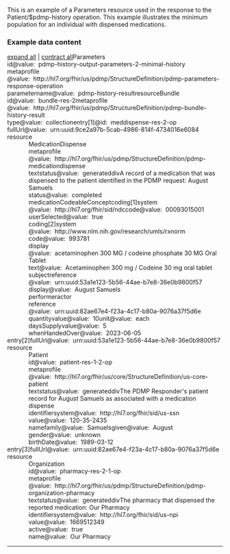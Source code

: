 This is an example of a Parameters resource used in the response to the Patient/$pdmp-history operation. This example illustrates the minimum population for an individual with dispensed medications.

<p></p>

<h3>Example data content</h3>

<div class="fm_ex"><span id="expandNote"><a class="expandLink" href="#" onclick="javascript:{document.querySelectorAll('.fm_ex .detail.collapse').forEach(el => {el.classList.remove('collapse'); el.classList.remove('in'); el.classList.add('in');}); document.querySelectorAll('.fm_ex .summary').forEach(el => {el.classList.remove('collapsed');});}">expand all</a> | <a class="expandLink" href="#" onclick="javascript:{document.querySelectorAll('.fm_ex .detail.in').forEach(el => {el.classList.remove('in'); el.classList.remove('in'); el.classList.add('collapse');}); document.querySelectorAll('.fm_ex .summary').forEach(el => {el.classList.add('collapsed');}); }">contract all</a></span><span class="emph0">Parameters</span><br /><span style="display:inline-block"><span class="emph1">id</span><span style="display:inline-block"><span class="leastEmph fhirValue">@value</span>: &nbsp;<span class="valueEmph">pdmp-history-output-parameters-2-minimal-history</span></span></span><br><span style="display:inline-block"><span class="emph1">meta</span><span style="display:inline-block"><span class="emph2">profile</span></span></span><span style="display:inline-block"><span class="leastEmph fhirValue">@value</span>: &nbsp;<span class="valueEmph">http://hl7.org/fhir/us/pdmp/StructureDefinition/pdmp-parameters-response-operation</span></span><br><span style="display:inline-block"><span class="emph1">parameter</span><span style="display:inline-block"><span class="emph2">name</span></span></span><span style="display:inline-block"><span class="leastEmph fhirValue">@value</span>: &nbsp;<span class="valueEmph">pdmp-history-result</span></span><span style="display:inline-block"><span class="emph2">resource</span><span style="display:inline-block"><span class="emph3">Bundle</span></span></span><span style="display:inline-block"><span class="emph4">id</span><span style="display:inline-block"><span class="leastEmph fhirValue">@value</span>: &nbsp;<span class="valueEmph">bundle-res-2</span></span></span><span style="display:inline-block"><span class="emph4">meta</span><span style="display:inline-block"><span class="emph5">profile</span></span></span><span style="display:inline-block"><span class="leastEmph fhirValue">@value</span>: &nbsp;<span class="valueEmph">http://hl7.org/fhir/us/pdmp/StructureDefinition/pdmp-bundle-history-result</span></span><span style="display:inline-block"><span class="emph4">type</span><span style="display:inline-block"><span class="leastEmph fhirValue">@value</span>: &nbsp;<span class="valueEmph">collection</span></span></span><span class="indent0"><span style="display:inline-block"><span class="emph4">entry[1]</span><span style="display:inline-block"><span class="leastEmph">@id</span>: &nbsp;<span class="valueEmph">meddispense-res-2-op</span></span></span><span style="display:inline-block"><span class="emph5">fullUrl</span><span style="display:inline-block"><span class="leastEmph fhirValue">@value</span>: &nbsp;<span class="valueEmph">urn:uuid:9ce2a97b-5cab-4986-814f-4734016e6084</span></span></span><br><span style="display:inline-block"><span class="emph5">resource</span><span style="margin-left:50px; display:block"><span class="preSummary"></span><span data-toggle="collapse" style="display:inline-block;"  data-target="#_Parameters_parameter_resource_Bundle_entry_resource_MedicationDispense" class="emph0 summary collapsed">MedicationDispense</span><span id="_Parameters_parameter_resource_Bundle_entry_resource_MedicationDispense" class="detail collapse"><br><span style="display:inline-block"><span class="emph1">meta</span><span style="display:inline-block"><span class="emph2">profile</span></span></span><span style="display:inline-block"><span class="leastEmph fhirValue">@value</span>: &nbsp;<span class="valueEmph">http://hl7.org/fhir/us/pdmp/StructureDefinition/pdmp-medicationdispense</span></span><br><span style="display:inline-block"><span class="emph1">text</span><span style="display:inline-block"><span class="emph2">status</span></span></span><span style="display:inline-block"><span class="leastEmph fhirValue">@value</span>: &nbsp;<span class="valueEmph">generated</span></span><span class="fhirText"><span class="preText"></span><span data-toggle="collapse" style="display:inline-block;"  data-target="#_Parameters_parameter_resource_Bundle_entry_resource_MedicationDispense_text_div" class="emph2 fhirDiv summary collapsed">div</span><span id="_Parameters_parameter_resource_Bundle_entry_resource_MedicationDispense_text_div" class="detail collapse"><span class="longContentEdit"></span><span class="longHiddenContent">A record of a medication that was dispensed to the patient identified in the PDMP request: August Samuels</span></span></span><br><span style="display:inline-block"><span class="emph1">status</span><span style="display:inline-block"><span class="leastEmph fhirValue">@value</span>: &nbsp;<span class="valueEmph">completed</span></span></span><br><span style="display:inline-block"><span class="emph1">medicationCodeableConcept</span></span><span class="indent1"><span style="display:inline-block"><span class="emph2">coding[1]</span><span style="display:inline-block"><span class="emph3">system</span></span></span><span style="display:inline-block"><span class="leastEmph fhirValue">@value</span>: &nbsp;<span class="valueEmph">http://hl7.org/fhir/sid/ndc</span></span><span style="display:inline-block"><span class="emph3">code</span><span style="display:inline-block"><span class="leastEmph fhirValue">@value</span>: &nbsp;<span class="valueEmph">00093015001</span></span></span><span style="display:inline-block"><span class="emph3">userSelected</span><span style="display:inline-block"><span class="leastEmph fhirValue">@value</span>: &nbsp;<span class="valueEmph">true</span></span></span><br><span style="display:inline-block"><span class="emph2">coding[2]</span><span style="display:inline-block"><span class="emph3">system</span></span></span><span style="display:inline-block"><span class="leastEmph fhirValue">@value</span>: &nbsp;<span class="valueEmph">http://www.nlm.nih.gov/research/umls/rxnorm</span></span><span style="display:inline-block"><span class="emph3">code</span><span style="display:inline-block"><span class="leastEmph fhirValue">@value</span>: &nbsp;<span class="valueEmph">993781</span></span></span><span style="display:inline-block"><span class="emph3">display</span><span style="display:inline-block"><span class="leastEmph fhirValue">@value</span>: &nbsp;<span class="boldValueEmph">acetaminophen 300 MG / codeine phosphate 30 MG Oral Tablet</span></span></span></span><span style="display:inline-block"><span class="emph2">text</span><span style="display:inline-block"><span class="leastEmph fhirValue">@value</span>: &nbsp;<span class="valueEmph">Acetaminophen 300 mg / Codeine 30 mg oral tablet</span></span></span><br><span style="display:inline-block"><span class="emph1">subject</span><span style="display:inline-block"><span class="emph2">reference</span></span></span><span style="display:inline-block"><span class="leastEmph fhirValue">@value</span>: &nbsp;<span class="valueEmph">urn:uuid:53a1e123-5b56-44ae-b7e8-36e0b9800f57</span></span><span style="display:inline-block"><span class="emph2">display</span><span style="display:inline-block"><span class="leastEmph fhirValue">@value</span>: &nbsp;<span class="boldValueEmph">August Samuels</span></span></span><br><span style="display:inline-block"><span class="emph1">performer</span><span style="display:inline-block"><span class="emph2">actor</span></span></span><span style="display:inline-block"><span class="emph3">reference</span><span style="display:inline-block"><span class="leastEmph fhirValue">@value</span>: &nbsp;<span class="valueEmph">urn:uuid:82ae67e4-f23a-4c17-b80a-9076a37f5d6e</span></span></span><br><span style="display:inline-block"><span class="emph1">quantity</span><span style="display:inline-block"><span class="emph2">value</span></span></span><span style="display:inline-block"><span class="leastEmph fhirValue">@value</span>: &nbsp;<span class="valueEmph">10</span></span><span style="display:inline-block"><span class="emph2">unit</span><span style="display:inline-block"><span class="leastEmph fhirValue">@value</span>: &nbsp;<span class="valueEmph">each</span></span></span><br><span style="display:inline-block"><span class="emph1">daysSupply</span><span style="display:inline-block"><span class="emph2">value</span></span></span><span style="display:inline-block"><span class="leastEmph fhirValue">@value</span>: &nbsp;<span class="valueEmph">5</span></span><br><span style="display:inline-block"><span class="emph1">whenHandedOver</span><span style="display:inline-block"><span class="leastEmph fhirValue">@value</span>: &nbsp;<span class="valueEmph">2023-06-05</span></span></span></span></span></span><br/><span style="display:inline-block"><span class="emph4">entry[2]</span><span style="display:inline-block"><span class="emph5">fullUrl</span></span></span><span style="display:inline-block"><span class="leastEmph fhirValue">@value</span>: &nbsp;<span class="valueEmph">urn:uuid:53a1e123-5b56-44ae-b7e8-36e0b9800f57</span></span><br><span style="display:inline-block"><span class="emph5">resource</span><span style="margin-left:50px; display:block"><span class="preSummary"></span><span data-toggle="collapse" style="display:inline-block;"  data-target="#_Parameters_parameter_resource_Bundle_entry2_resource_Patient" class="emph0 summary collapsed">Patient</span><span id="_Parameters_parameter_resource_Bundle_entry2_resource_Patient" class="detail collapse"><br><span style="display:inline-block"><span class="emph1">id</span><span style="display:inline-block"><span class="leastEmph fhirValue">@value</span>: &nbsp;<span class="valueEmph">patient-res-1-2-op</span></span></span><br><span style="display:inline-block"><span class="emph1">meta</span><span style="display:inline-block"><span class="emph2">profile</span></span></span><span style="display:inline-block"><span class="leastEmph fhirValue">@value</span>: &nbsp;<span class="valueEmph">http://hl7.org/fhir/us/core/StructureDefinition/us-core-patient</span></span><br><span style="display:inline-block"><span class="emph1">text</span><span style="display:inline-block"><span class="emph2">status</span></span></span><span style="display:inline-block"><span class="leastEmph fhirValue">@value</span>: &nbsp;<span class="valueEmph">generated</span></span><span class="fhirText"><span class="preText"></span><span data-toggle="collapse" style="display:inline-block;"  data-target="#_Parameters_parameter_resource_Bundle_entry2_resource_Patient_text_div" class="emph2 fhirDiv summary collapsed">div</span><span id="_Parameters_parameter_resource_Bundle_entry2_resource_Patient_text_div" class="detail collapse"><span class="longContentEdit"></span><span class="longHiddenContent">The PDMP Responder's patient record for August Samuels as associated with a medication dispense</span></span></span><br><span style="display:inline-block"><span class="emph1">identifier</span><span style="display:inline-block"><span class="emph2">system</span></span></span><span style="display:inline-block"><span class="leastEmph fhirValue">@value</span>: &nbsp;<span class="valueEmph">http://hl7.org/fhir/sid/us-ssn</span></span><span style="display:inline-block"><span class="emph2">value</span><span style="display:inline-block"><span class="leastEmph fhirValue">@value</span>: &nbsp;<span class="valueEmph">120-35-2435</span></span></span><br><span style="display:inline-block"><span class="emph1">name</span><span style="display:inline-block"><span class="emph2">family</span></span></span><span style="display:inline-block"><span class="leastEmph fhirValue">@value</span>: &nbsp;<span class="valueEmph">Samuels</span></span><span style="display:inline-block"><span class="emph2">given</span><span style="display:inline-block"><span class="leastEmph fhirValue">@value</span>: &nbsp;<span class="valueEmph">August</span></span></span><br><span style="display:inline-block"><span class="emph1">gender</span><span style="display:inline-block"><span class="leastEmph fhirValue">@value</span>: &nbsp;<span class="valueEmph">unknown</span></span></span><br><span style="display:inline-block"><span class="emph1">birthDate</span><span style="display:inline-block"><span class="leastEmph fhirValue">@value</span>: &nbsp;<span class="valueEmph">1989-03-12</span></span></span></span></span></span><br/><span style="display:inline-block"><span class="emph4">entry[3]</span><span style="display:inline-block"><span class="emph5">fullUrl</span></span></span><span style="display:inline-block"><span class="leastEmph fhirValue">@value</span>: &nbsp;<span class="valueEmph">urn:uuid:82ae67e4-f23a-4c17-b80a-9076a37f5d6e</span></span><br><span style="display:inline-block"><span class="emph5">resource</span><span style="margin-left:50px; display:block"><span class="preSummary"></span><span data-toggle="collapse" style="display:inline-block;"  data-target="#_Parameters_parameter_resource_Bundle_entry3_resource_Organization" class="emph0 summary collapsed">Organization</span><span id="_Parameters_parameter_resource_Bundle_entry3_resource_Organization" class="detail collapse"><br><span style="display:inline-block"><span class="emph1">id</span><span style="display:inline-block"><span class="leastEmph fhirValue">@value</span>: &nbsp;<span class="valueEmph">pharmacy-res-2-1-op</span></span></span><br><span style="display:inline-block"><span class="emph1">meta</span><span style="display:inline-block"><span class="emph2">profile</span></span></span><span style="display:inline-block"><span class="leastEmph fhirValue">@value</span>: &nbsp;<span class="valueEmph">http://hl7.org/fhir/us/pdmp/StructureDefinition/pdmp-organization-pharmacy</span></span><br><span style="display:inline-block"><span class="emph1">text</span><span style="display:inline-block"><span class="emph2">status</span></span></span><span style="display:inline-block"><span class="leastEmph fhirValue">@value</span>: &nbsp;<span class="valueEmph">generated</span></span><span class="fhirText"><span class="preText"></span><span data-toggle="collapse" style="display:inline-block;"  data-target="#_Parameters_parameter_resource_Bundle_entry3_resource_Organization_text_div" class="emph2 fhirDiv summary collapsed">div</span><span id="_Parameters_parameter_resource_Bundle_entry3_resource_Organization_text_div" class="detail collapse"><span class="longContentEdit"></span><span class="longHiddenContent">The pharmacy that dispensed the reported medication: Our Pharmacy</span></span></span><br><span style="display:inline-block"><span class="emph1">identifier</span><span style="display:inline-block"><span class="emph2">system</span></span></span><span style="display:inline-block"><span class="leastEmph fhirValue">@value</span>: &nbsp;<span class="valueEmph">http://hl7.org/fhir/sid/us-npi</span></span><span style="display:inline-block"><span class="emph2">value</span><span style="display:inline-block"><span class="leastEmph fhirValue">@value</span>: &nbsp;<span class="valueEmph">1669512349</span></span></span><br><span style="display:inline-block"><span class="emph1">active</span><span style="display:inline-block"><span class="leastEmph fhirValue">@value</span>: &nbsp;<span class="valueEmph">true</span></span></span><br><span style="display:inline-block"><span class="emph1">name</span><span style="display:inline-block"><span class="leastEmph fhirValue">@value</span>: &nbsp;<span class="valueEmph">Our Pharmacy</span></span></span></span></span></span><br/></span></div>

<hr>
